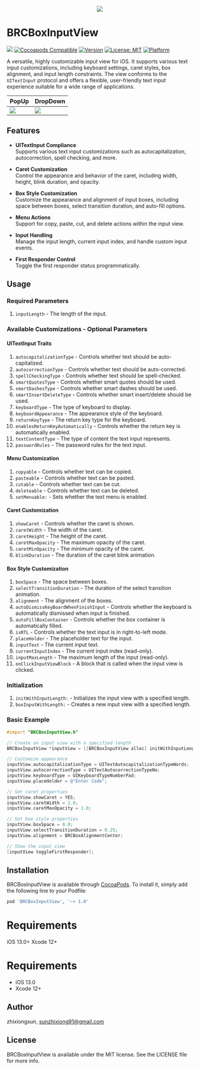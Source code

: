 <p align='center'>
    <img src="https://jaychou202302.github.io/media/BRCBoxInputView/logo.gif"/>
</p>


# BRCBoxInputView

![](https://img.shields.io/github/v/tag/jaychou202302/BRCBoxInputView?label=Version)
[![Cocoapods Compatible](https://img.shields.io/badge/cocoapods-Compatible-brightgreen.svg)](https://cocoapods.org/pods/BRCBoxInputView)
[![Version](https://img.shields.io/cocoapods/v/BRCBoxInputView.svg?style=flat)](https://cocoapods.org/pods/BRCBoxInputView)
[![License: MIT](https://img.shields.io/badge/License-MIT-black.svg)](https://opensource.org/licenses/MIT)
[![Platform](https://img.shields.io/cocoapods/p/BRCBoxInputView.svg?style=flat)](https://cocoapods.org/pods/BRCBoxInputView)

A versatile, highly customizable input view for iOS. It supports various text input customizations, including keyboard settings, caret styles, box alignment, and input length constraints. The view conforms to the `UITextInput` protocol and offers a flexible, user-friendly text input experience suitable for a wide range of applications.

<table>
    <thead>
        <tr>
            <th>PopUp</th>
            <th>DropDown</th>
        </tr>
    </thead>
    <tbody>
        <tr>
            <td>
                <img src="https://jaychou202302.github.io/media/BRCDropDown/1.GIF"/>
            </td>
            <td>
                <img src="https://jaychou202302.github.io/media/BRCDropDown/2.GIF"/>
            </td>
        </tr>
    </tbody>
</table>

## Features

- **UITextInput Compliance**  
  Supports various text input customizations such as autocapitalization, autocorrection, spell checking, and more.

- **Caret Customization**  
  Control the appearance and behavior of the caret, including width, height, blink duration, and opacity.

- **Box Style Customization**  
  Customize the appearance and alignment of input boxes, including space between boxes, select transition duration, and auto-fill options.

- **Menu Actions**  
  Support for copy, paste, cut, and delete actions within the input view.

- **Input Handling**  
  Manage the input length, current input index, and handle custom input events.

- **First Responder Control**  
  Toggle the first responder status programmatically.

## Usage

### Required Parameters
1. `inputLength` - The length of the input.

### Available Customizations - Optional Parameters

#### UITextInput Traits
1. `autocapitalizationType` - Controls whether text should be auto-capitalized.
2. `autocorrectionType` - Controls whether text should be auto-corrected.
3. `spellCheckingType` - Controls whether text should be spell-checked.
4. `smartQuotesType` - Controls whether smart quotes should be used.
5. `smartDashesType` - Controls whether smart dashes should be used.
6. `smartInsertDeleteType` - Controls whether smart insert/delete should be used.
7. `keyboardType` - The type of keyboard to display.
8. `keyboardAppearance` - The appearance style of the keyboard.
9. `returnKeyType` - The return key type for the keyboard.
10. `enablesReturnKeyAutomatically` - Controls whether the return key is automatically enabled.
11. `textContentType` - The type of content the text input represents.
12. `passwordRules` - The password rules for the text input.

#### Menu Customization
1. `copyable` - Controls whether text can be copied.
2. `pasteable` - Controls whether text can be pasted.
3. `cutable` - Controls whether text can be cut.
4. `deleteable` - Controls whether text can be deleted.
5. `setMenuable:` - Sets whether the text menu is enabled.

#### Caret Customization
1. `showCaret` - Controls whether the caret is shown.
2. `caretWidth` - The width of the caret.
3. `caretHeight` - The height of the caret.
4. `caretMaxOpacity` - The maximum opacity of the caret.
5. `caretMinOpacity` - The minimum opacity of the caret.
6. `blinkDuration` - The duration of the caret blink animation.

#### Box Style Customization
1. `boxSpace` - The space between boxes.
2. `selectTransitionDuration` - The duration of the select transition animation.
3. `alignment` - The alignment of the boxes.
4. `autoDismissKeyBoardWhenFinishInput` - Controls whether the keyboard is automatically dismissed when input is finished.
5. `autoFillBoxContainer` - Controls whether the box container is automatically filled.
6. `isRTL` - Controls whether the text input is in right-to-left mode.
7. `placeHolder` - The placeholder text for the input.
8. `inputText` - The current input text.
9. `currentInputIndex` - The current input index (read-only).
10. `inputMaxLength` - The maximum length of the input (read-only).
11. `onClickInputViewBlock` - A block that is called when the input view is clicked.

### Initialization
1. `initWithInputLength:` - Initializes the input view with a specified length.
2. `boxInputWithLength:` - Creates a new input view with a specified length.

### Basic Example

```objective-c
#import "BRCBoxInputView.h"

// Create an input view with a specified length
BRCBoxInputView *inputView = [[BRCBoxInputView alloc] initWithInputLength:6];

// Customize appearance
inputView.autocapitalizationType = UITextAutocapitalizationTypeWords;
inputView.autocorrectionType = UITextAutocorrectionTypeNo;
inputView.keyboardType = UIKeyboardTypeNumberPad;
inputView.placeHolder = @"Enter Code";

// Set caret properties
inputView.showCaret = YES;
inputView.caretWidth = 2.0;
inputView.caretMaxOpacity = 1.0;

// Set box style properties
inputView.boxSpace = 8.0;
inputView.selectTransitionDuration = 0.25;
inputView.alignment = BRCBoxAlignmentCenter;

// Show the input view
[inputView toggleFirstResponder];
```

## Installation

BRCBoxInputView is available through [CocoaPods](https://cocoapods.org). To install
it, simply add the following line to your Podfile:

```ruby
pod 'BRCBoxInputView', '~> 1.0'
```

# Requirements
iOS 13.0+
Xcode 12+

# Requirements
-  iOS 13.0
-  Xcode 12+

## Author

zhixiongsun, sunzhixiong91@gmail.com

## License

BRCBoxInputView is available under the MIT license. See the LICENSE file for more info.
